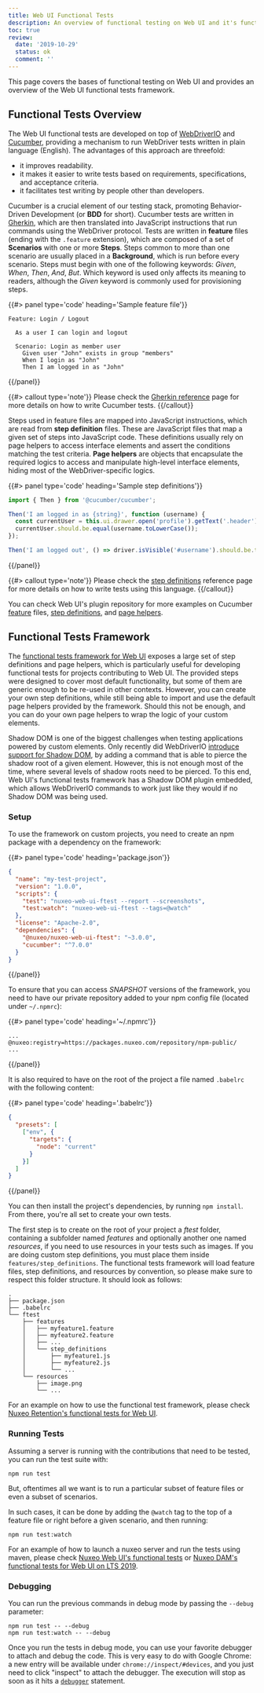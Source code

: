 ```yaml
---
title: Web UI Functional Tests
description: An overview of functional testing on Web UI and it's functional testing framework.
toc: true
review:
  date: '2019-10-29'
  status: ok
  comment: ''
---
```


This page covers the bases of functional testing on Web UI and provides an overview of the Web UI functional tests framework.

## Functional Tests Overview

The Web UI functional tests are developed on top of [WebDriverIO](https://webdriver.io/) and [Cucumber](https://cucumber.io/), providing a mechanism to run WebDriver tests written in plain language (English).
The advantages of this approach are threefold:
- it improves readability.
- it makes it easier to write tests based on requirements, specifications, and acceptance criteria.
- it facilitates test writing by people other than developers.

Cucumber is a crucial element of our testing stack, promoting Behavior-Driven Development (or **BDD** for short). Cucumber tests are written in [Gherkin](https://docs.cucumber.io/gherkin/reference/), which are then translated into JavaScript instructions that run commands using the WebDriver protocol. Tests are written in **feature** files (ending with the `.feature` extension), which are composed of a set of **Scenarios** with one or more **Steps**. Steps common to more than one scenario are usually placed in a **Background**, which is run before every scenario. Steps must begin with one of the following keywords: *Given*, *When*, *Then*, *And*, *But*. Which keyword is used only affects its meaning to readers, although the *Given* keyword is commonly used for provisioning steps.

{{#> panel type='code' heading='Sample feature file'}}

```Gherkin
Feature: Login / Logout

  As a user I can login and logout

  Scenario: Login as member user
    Given user "John" exists in group "members"
    When I login as "John"
    Then I am logged in as "John"
```
{{/panel}}

{{#> callout type='note'}}
Please check the [Gherkin reference](https://docs.cucumber.io/gherkin/reference/) page for more details on how to write Cucumber tests.
{{/callout}}

Steps used in feature files are mapped into JavaScript instructions, which are read from **step definition** files. These are JavaScript files that map a given set of steps into JavaScript code. These definitions usually rely on page helpers to access interface elements and assert the conditions matching the test criteria. **Page helpers** are objects that encapsulate the required logics to access and manipulate high-level interface elements, hiding most of the WebDriver-specific logics.

{{#> panel type='code' heading='Sample step definitions'}}

```JavaScript
import { Then } from '@cucumber/cucumber';

Then('I am logged in as {string}', function (username) {
  const currentUser = this.ui.drawer.open('profile').getText('.header').toLowerCase();
  currentUser.should.be.equal(username.toLowerCase());
});

Then('I am logged out', () => driver.isVisible('#username').should.be.true);
```

{{/panel}}

{{#> callout type='note'}}
Please check the [step definitions](https://docs.cucumber.io/cucumber/step-definitions/) reference page for more details on how to write tests using this language.
{{/callout}}

You can check Web UI's plugin repository for more examples on Cucumber [feature](https://github.com/nuxeo/nuxeo-web-ui/tree/master/ftest) files, [step definitions](https://github.com/nuxeo/nuxeo-web-ui/tree/master/packages/nuxeo-web-ui-ftest/features/step_definitions), and [page helpers](https://github.com/nuxeo/nuxeo-web-ui/tree/master/packages/nuxeo-web-ui-ftest/pages).

## Functional Tests Framework

The [functional tests framework for Web UI](https://github.com/nuxeo/nuxeo-web-ui/tree/maintenance-3.0.x/packages/nuxeo-web-ui-ftest) exposes a large set of step definitions and page helpers, which is particularly useful for developing functional tests for projects contributing to Web UI. The provided steps were designed to cover most default functionality, but some of them are generic enough to be re-used in other contexts. However, you can create your own step definitions, while still being able to import and use the default page helpers provided by the framework. Should this not be enough, and you can do your own page helpers to wrap the logic of your custom elements.

Shadow DOM is one of the biggest challenges when testing applications powered by custom elements. Only recently did WebDriverIO [introduce support for Shadow DOM](https://github.com/webdriverio/webdriverio/blob/master/CHANGELOG.md#550-2019-02-20), by adding a command that is able to pierce the shadow root of a given element. However, this is not enough most of the time, where several levels of shadow roots need to be pierced. To this end, Web UI's functional tests framework has a Shadow DOM plugin embedded, which allows WebDriverIO commands to work just like they would if no Shadow DOM was being used.

### Setup

To use the framework on custom projects, you need to create an npm package with a dependency on the framework:

{{#> panel type='code' heading='package.json'}}
```JSON
{
  "name": "my-test-project",
  "version": "1.0.0",
  "scripts": {
    "test": "nuxeo-web-ui-ftest --report --screenshots",
    "test:watch": "nuxeo-web-ui-ftest --tags=@watch"
  },
  "license": "Apache-2.0",
  "dependencies": {
    "@nuxeo/nuxeo-web-ui-ftest": "~3.0.0",
    "cucumber": "^7.0.0"
  }
}
```
{{/panel}}

To ensure that you can access *SNAPSHOT* versions of the framework, you need to have our private repository added to your npm config file (located under `~/.npmrc`):

{{#> panel type='code' heading='~/.npmrc'}}
```
...
@nuxeo:registry=https://packages.nuxeo.com/repository/npm-public/
...
```
{{/panel}}

It is also required to have on the root of the project a file named `.babelrc` with the following content:

{{#> panel type='code' heading='.babelrc'}}
```JSON
{
  "presets": [
    ["env", {
      "targets": {
        "node": "current"
      }
    }]
  ]
}
```
{{/panel}}

You can then install the project's dependencies, by running `npm install`. From there, you're all set to create your own tests.

The first step is to create on the root of your project a *ftest* folder, containing a subfolder named *features* and optionally another one named *resources*, if you need to use resources in your tests such as images. If you are doing custom step definitions, you must place them inside `features/step_definitions`. The functional tests framework will load feature files, step definitions, and resources by convention, so please make sure to respect this folder structure. It should look as follows:

```
.
├── package.json
├── .babelrc
└── ftest
    ├── features
    │   ├── myfeature1.feature
    │   ├── myfeature2.feature
    │   ├── ...
    │   └── step_definitions
    │       ├── myfeature1.js
    │       ├── myfeature2.js
    │       └── ...
    └── resources
        ├── image.png
        └── ...
```

For an example on how to use the functional test framework, please check
[Nuxeo Retention's functional tests for Web UI](https://github.com/nuxeo/nuxeo-retention/tree/lts-2021/nuxeo-retention-web/ftest).


### Running Tests

Assuming a server is running with the contributions that need to be tested, you can run the test suite with:
```
npm run test
```
But, oftentimes all we want is to run a particular subset of feature files or even a subset of scenarios.

In such cases, it can be done by adding the `@watch` tag to the top of a feature file or right before a given scenario, and then running:
```
npm run test:watch
```

For an example of how to launch a nuxeo server and run the tests using maven, please check
[Nuxeo Web UI's functional tests](https://github.com/nuxeo/nuxeo-web-ui/tree/master/ftest) or [Nuxeo DAM's functional tests for Web UI on LTS 2019](https://github.com/nuxeo/marketplace-dam/tree/6.4_10.10/ftest/web-ui/webdriver).

### Debugging

You can run the previous commands in debug mode by passing the `--debug` parameter:

```
npm run test -- --debug
npm run test:watch -- --debug
```

Once you run the tests in debug mode, you can use your favorite debugger to attach and debug the code. This is very easy to do with Google Chrome: a new entry will be available under `chrome://inspect/#devices`, and you just need to click "inspect" to attach the debugger. The execution will stop as soon as it hits a [`debugger`](https://developer.mozilla.org/en-US/docs/Web/JavaScript/Reference/Statements/debugger) statement.
